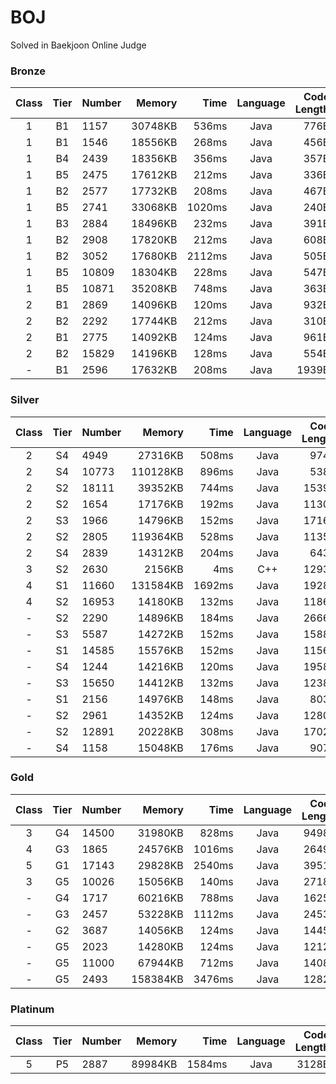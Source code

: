 # BOJ
Solved in Baekjoon Online Judge

### Bronze
|Class|Tier|Number|Memory|Time|Language|Code Length|
|:---:|:---:|:-----|-----:|---:|:------:|----------:|
|1|B1|1157|30748KB|536ms|Java|776B|
|1|B1|1546|18556KB|268ms|Java|456B|
|1|B4|2439|18356KB|356ms|Java|357B|
|1|B5|2475|17612KB|212ms|Java|336B|
|1|B2|2577|17732KB|208ms|Java|467B|
|1|B5|2741|33068KB|1020ms|Java|240B|
|1|B3|2884|18496KB|232ms|Java|391B|
|1|B2|2908|17820KB|212ms|Java|608B|
|1|B2|3052|17680KB|2112ms|Java|505B|
|1|B5|10809|18304KB|228ms|Java|547B|
|1|B5|10871|35208KB|748ms|Java|363B|
|2|B1|2869|14096KB|120ms|Java|932B|
|2|B2|2292|17744KB|212ms|Java|310B|
|2|B1|2775|14092KB|124ms|Java|961B|
|2|B2|15829|14196KB|128ms|Java|554B|
|-|B1|2596|17632KB|208ms|Java|1939B|

### Silver
|Class|Tier|Number|Memory|Time|Language|Code Length|
|:---:|:---:|:-----|-----:|---:|:------:|----------:|
|2|S4|4949|27316KB|508ms|Java|974B|
|2|S4|10773|110128KB|896ms|Java|538B|
|2|S2|18111|39352KB|744ms|Java|1539B|
|2|S2|1654|17176KB|192ms|Java|1130B|
|2|S3|1966|14796KB|152ms|Java|1716B|
|2|S2|2805|119364KB|528ms|Java|1135B|
|2|S4|2839|14312KB|204ms|Java|643B|
|3|S2|2630|2156KB|4ms|C++|1293B|
|4|S1|11660|131584KB|1692ms|Java|1928B|
|4|S2|16953|14180KB|132ms|Java|1186B|
|-|S2|2290|14896KB|184ms|Java|2666B|
|-|S3|5587|14272KB|152ms|Java|1588B|
|-|S1|14585|15576KB|152ms|Java|1156B|
|-|S4|1244|14216KB|120ms|Java|1958B|
|-|S3|15650|14412KB|132ms|Java|1238B|
|-|S1|2156|14976KB|148ms|Java|803B|
|-|S2|2961|14352KB|124ms|Java|1280B|
|-|S2|12891|20228KB|308ms|Java|1702B|
|-|S4|1158|15048KB|176ms|Java|907B|

### Gold
|Class|Tier|Number|Memory|Time|Language|Code Length|
|:---:|:---:|:-----|-----:|---:|:------:|----------:|
|3|G4|14500|31980KB|828ms|Java|9498B|
|4|G3|1865|24576KB|1016ms|Java|2649B|
|5|G1|17143|29828KB|2540ms|Java|3951B|
|3|G5|10026|15056KB|140ms|Java|2718B|
|-|G4|1717|60216KB|788ms|Java|1625B|
|-|G3|2457|53228KB|1112ms|Java|2453B|
|-|G2|3687|14056KB|124ms|Java|1445B|
|-|G5|2023|14280KB|124ms|Java|1212B|
|-|G5|11000|67944KB|712ms|Java|1408B|
|-|G5|2493|158384KB|3476ms|Java|1282B|

### Platinum
|Class|Tier|Number|Memory|Time|Language|Code Length|
|:---:|:---:|:-----|-----:|---:|:------:|----------:|
|5|P5|2887|89984KB|1584ms|Java|3128B|
